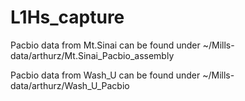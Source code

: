 # L1Hs_capture

Pacbio data from Mt.Sinai can be found under ~/Mills-data/arthurz/Mt.Sinai_Pacbio_assembly 

Pacbio data from Wash_U can be found under ~/Mills-data/arthurz/Wash_U_Pacbio
